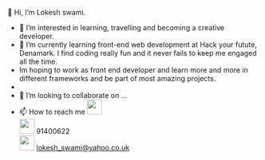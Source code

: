 👋 Hi, I’m Lokesh swami. 
- 👀 I’m interested in learning, travelling and becoming a creative developer.
- 🌱 I’m currently learning front-end web development at Hack your futute, Denamark. I find coding really fun and it never fails to keep me engaged all the time. 
- Im hoping to work as front end developer and learn more and more in different frameworks and be part of most amazing projects.
- 
-  💞️ I’m looking to collaborate on ...
- 📫 How to reach me
<a href="http://www.linkedin.com/in/lokesh-swami-a28515ba"><img src="https://sguru.org/wp-content/uploads/2018/02/linkedin-logo-hd-png-3.png" width="30px"></a><br>
<img src="https://www.logolynx.com/images/logolynx/95/95451b7384babe14ce5030badd7b0291.png" width="30px">  91400622<br>
<img src="https://www.logolynx.com/images/logolynx/c7/c7076127e9f68296f973bd84b0a31bd8.png" width="30px"> lokesh_swami@yahoo.co.uk 


<!---
Lokesh-sw/Lokesh-sw is a ✨ special ✨ repository because its `README.md` (this file) appears on your GitHub profile.
You can click the Preview link to take a look at your changes.
--->
